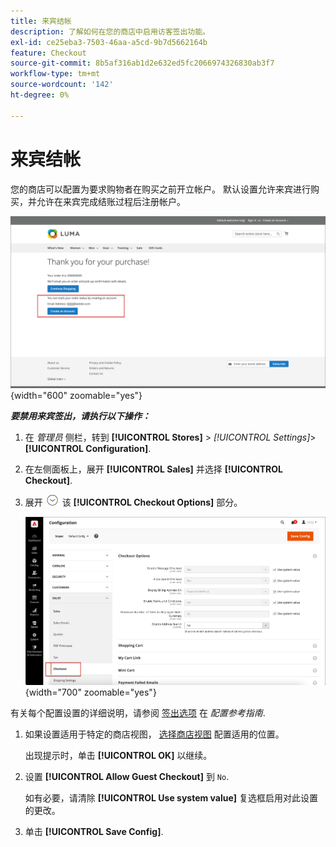 ```yaml
---
title: 来宾结帐
description: 了解如何在您的商店中启用访客签出功能。
exl-id: ce25eba3-7503-46aa-a5cd-9b7d5662164b
feature: Checkout
source-git-commit: 8b5af316ab1d2e632ed5fc2066974326830ab3f7
workflow-type: tm+mt
source-wordcount: '142'
ht-degree: 0%

---
```


# 来宾结帐

您的商店可以配置为要求购物者在购买之前开立帐户。 默认设置允许来宾进行购买，并允许在来宾完成结账过程后注册帐户。

![Luma存储区将“签出”显示为来宾](./assets/storefront-checkout-as-guest.png){width="600" zoomable="yes"}

**_要禁用来宾签出，请执行以下操作：_**

1. 在 _管理员_ 侧栏，转到 **[!UICONTROL Stores]** > _[!UICONTROL Settings]_>**[!UICONTROL Configuration]**.

1. 在左侧面板上，展开 **[!UICONTROL Sales]** 并选择 **[!UICONTROL Checkout]**.

1. 展开 ![扩展选择器](../assets/icon-display-expand.png) 该 **[!UICONTROL Checkout Options]** 部分。

   ![在配置页面上展开的签出选项](./assets/checkout-checkout-options.png){width="700" zoomable="yes"}

有关每个配置设置的详细说明，请参阅 [签出选项](../configuration-reference/sales/checkout.md#checkout-options) 在 _配置参考指南_.

1. 如果设置适用于特定的商店视图， [选择商店视图](../configuration-reference/scope-change.md#set-the-scope) 配置适用的位置。

   出现提示时，单击 **[!UICONTROL OK]** 以继续。

1. 设置 **[!UICONTROL Allow Guest Checkout]** 到 `No`.

   如有必要，请清除 **[!UICONTROL Use system value]** 复选框启用对此设置的更改。

1. 单击 **[!UICONTROL Save Config]**.
